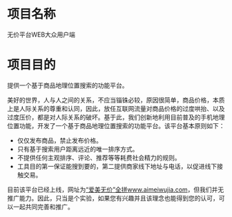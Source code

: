 # 项目名称
无价平台WEB大众用户端

# 项目目的
提供一个基于商品地理位置搜索的功能平台。

美好的世界，人与人之间的关系，不应当锱铢必较，原因很简单，商品价格，本质上是人际关系的尊重和认同，因此，放任互联网流量对商品价格的过度哄抬、以及过度压价，都是对人际关系的破坏。基于此，我们创新地利用目前普及的手机地理位置功能，开发了一个基于商品地理位置搜索的功能平台。该平台基本原则如下：

- 仅仅发布商品，禁止发布价格。
- 只有基于搜索用户距离远近的唯一排序方式。
- 不提供任何主观排序、评论、推荐等等耗费社会精力的规则。
- 工具目的第一保证能搜到要的，第二提供商家线下地址与电话，以促进线下接触交易。

目前该平台已经上线，网址为[“爱美无价”全拼www.aimeiwujia.com](https://www.aimeiwujia.com)，但我们并无推广能力。因此，只当是个实验，如果您有兴趣并且该理念也能得到您的认可，可以一起共同完善和推广。